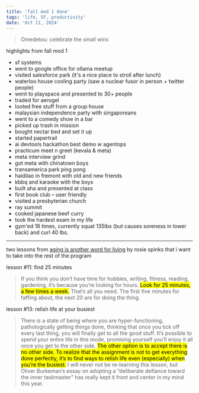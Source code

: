 ```yaml
---
title: 'fall mod 1 done'
tags: 'life, SF, productivity'
date: 'Oct 11, 2024'
---
```


> Omedetou: celebrate the small wins

highlights from fall mod 1

- sf systems
- went to google office for ollama meetup
- visited salesforce park (it's a nice place to stroll after lunch)
- waterloo house cooling party (saw a nuclear fusor in person + twitter people)
- went to playspace and presented to 30+ people
- traded for aerogel
- looted free stuff from a group house
- malaysian independence party with singaporeans
- went to a comedy show in a bar
- picked up trash in mission
- bought nectar bed and set it up
- started papertrail
- ai devtools hackathon best demo w agentops
- practicum meet n greet (kevala & meta)
- meta interview grind
- got meta with chinatown boys
- transamerica park ping pong
- haidilao in fremont with old and new friends
- kbbq and karaoke with the boys
- built aha and presented at class
- first book club – user friendly
- visited a presbyterian church
- ray summit
- cooked japanese beef curry
- took the hardest exam in my life
- gym'ed 18 times, currently squat 135lbs (but causes soreness in lower back) and curl 40 lbs.

---

two lessons from [aging is another word for living](https://rojospinks.substack.com/p/aging-is-another-word-for-living) by rosie spinks that i want to take into the rest of the program

lesson #11: find 25 minutes

> If you think you don’t have time for hobbies, writing, fitness, reading, gardening, it’s because you’re looking for hours. <mark>Look for 25 minutes, a few times a week.</mark> That’s all you need. The first five minutes for faffing about, the next 20 are for doing the thing.

lesson #13: relish life at your busiest

> There is a state of being where you are hyper-functioning, pathologically getting things done, thinking that once you tick off every last thing, you will finally get to all the good stuff. It’s possible to spend your entire life in this mode, promising yourself you’ll enjoy it all once you get to the other side. <mark>The other option is to accept there is no other side. To realize that the assignment is not to get everything done perfectly, it’s to find ways to relish life even (especially) when you’re the busiest.</mark> I will never not be re-learning this lesson, but Oliver Burkeman’s essay on adopting a “deliberate defiance toward the inner taskmaster” has really kept it front and center in my mind this year.
